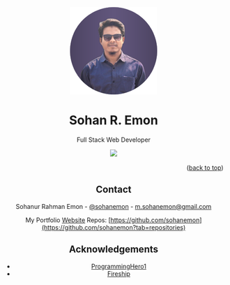 <div id="top"><div>
<div align="center">

  <img src="images/me.png" alt="logo" width="200" height="auto" />
  <h1>Sohan R. Emon</h1>
  
  <p>Full Stack Web Developer
    
  </p>
  
  
<!-- Badges -->
<p>
<a href="https://twitter.com/sohanemon">
<img src="https://img.shields.io/twitter/follow/sohanemon?style=social">
</a>

<p align="right">(<a href="#top">back to top</a>)</p>
<!-- Contact -->

## Contact

Sohanur Rahman Emon - [@sohanemon](https://twitter.com/sohanemon) - m.sohanemon@gmail.com
  
  
My Portfolio [Website](https://sohanemon.netlify.app)
Repos: [https://github.com/sohanemon](https://github.com/sohanemon?tab=repositories)

<!-- Acknowledgments -->

## Acknowledgements



- [ProgrammingHero1](https://programming-hero.com)
- [Fireship](https://fireship.io)
